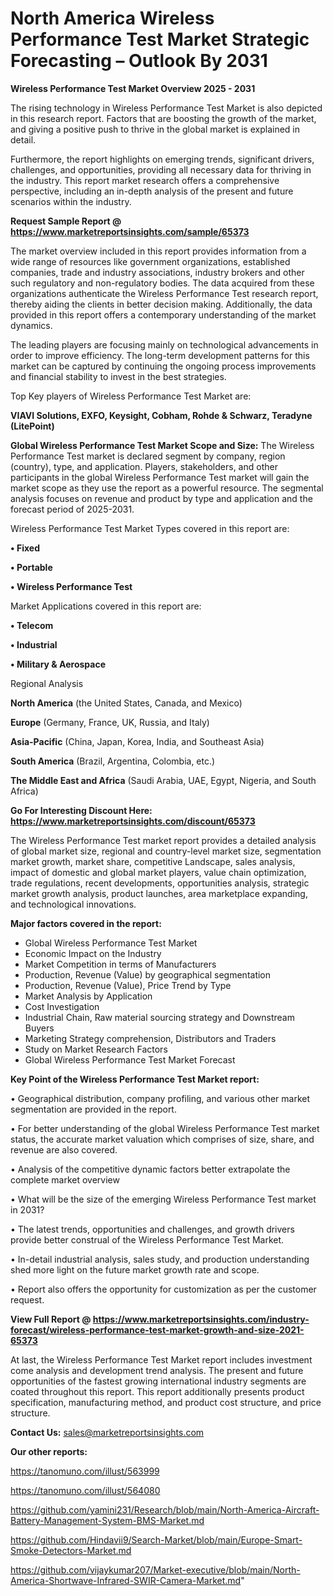 # North America Wireless Performance Test Market Strategic Forecasting – Outlook By 2031

<Strong> Wireless Performance Test Market Overview 2025 - 2031</strong>

The rising technology in Wireless Performance Test Market is also depicted in this research report. Factors that are boosting the growth of the market, and giving a positive push to thrive in the global market is explained in detail.

Furthermore, the report highlights on emerging trends, significant drivers, challenges, and opportunities, providing all necessary data for thriving in the industry. This report market research offers a comprehensive perspective, including an in-depth analysis of the present and future scenarios within the industry.

<strong>Request Sample Report @ <a href=https://www.marketreportsinsights.com/sample/65373>https://www.marketreportsinsights.com/sample/65373</a></strong>

The market overview included in this report provides information from a wide range of resources like government organizations, established companies, trade and industry associations, industry brokers and other such regulatory and non-regulatory bodies. The data acquired from these organizations authenticate the Wireless Performance Test research report, thereby aiding the clients in better decision making. Additionally, the data provided in this report offers a contemporary understanding of the market dynamics.

The leading players are focusing mainly on technological advancements in order to improve efficiency. The long-term development patterns for this market can be captured by continuing the ongoing process improvements and financial stability to invest in the best strategies.

Top Key players of Wireless Performance Test Market are:

<strong>VIAVI Solutions, EXFO, Keysight, Cobham, Rohde & Schwarz, Teradyne (LitePoint)</strong>

<strong><b>Global Wireless Performance Test Market Scope and Size:</b></strong>
The Wireless Performance Test market is declared segment by company, region (country), type, and application. Players, stakeholders, and other participants in the global Wireless Performance Test market will gain the market scope as they use the report as a powerful resource. The segmental analysis focuses on revenue and product by type and application and the forecast period of 2025-2031.

Wireless Performance Test Market Types covered in this report are:

<strong>• Fixed

• Portable

• Wireless Performance Test</strong>

Market Applications covered in this report are:

<strong>• Telecom

• Industrial

• Military & Aerospace</strong> 

Regional Analysis

<strong>North America</strong> (the United States, Canada, and Mexico)

<strong>Europe</strong> (Germany, France, UK, Russia, and Italy)

<strong>Asia-Pacific</strong> (China, Japan, Korea, India, and Southeast Asia)

<strong>South America</strong> (Brazil, Argentina, Colombia, etc.)

<strong>The Middle East and Africa</strong> (Saudi Arabia, UAE, Egypt, Nigeria, and South Africa)

<strong>Go For Interesting Discount Here: <a href=https://www.marketreportsinsights.com/discount/65373>https://www.marketreportsinsights.com/discount/65373</a></strong>

The Wireless Performance Test market report provides a detailed analysis of global market size, regional and country-level market size, segmentation market growth, market share, competitive Landscape, sales analysis, impact of domestic and global market players, value chain optimization, trade regulations, recent developments, opportunities analysis, strategic market growth analysis, product launches, area marketplace expanding, and technological innovations.

<strong><b>Major factors covered in the report:</b></strong>
<ul>
  <li>Global Wireless Performance Test Market </li>
  <li>Economic Impact on the Industry</li>
  <li>Market Competition in terms of Manufacturers</li>
  <li>Production, Revenue (Value) by geographical segmentation</li>
  <li>Production, Revenue (Value), Price Trend by Type</li>
  <li>Market Analysis by Application</li>
  <li>Cost Investigation</li>
  <li>Industrial Chain, Raw material sourcing strategy and Downstream Buyers</li>
  <li>Marketing Strategy comprehension, Distributors and Traders</li>
  <li>Study on Market Research Factors</li>
  <li>Global Wireless Performance Test Market Forecast</li>
</ul>

<strong><b>Key Point of the Wireless Performance Test Market report:</b></strong>

• Geographical distribution, company profiling, and various other market segmentation are provided in the report.

• For better understanding of the global Wireless Performance Test market status, the accurate market valuation which comprises of size, share, and revenue are also covered.

• Analysis of the competitive dynamic factors better extrapolate the complete market overview

• What will be the size of the emerging Wireless Performance Test market in 2031?

• The latest trends, opportunities and challenges, and growth drivers provide better construal of the Wireless Performance Test Market.

• In-detail industrial analysis, sales study, and production understanding shed more light on the future market growth rate and scope.

• Report also offers the opportunity for customization as per the customer request.

<strong><b>View Full Report @ <a href=https://www.marketreportsinsights.com/industry-forecast/wireless-performance-test-market-growth-and-size-2021-65373>https://www.marketreportsinsights.com/industry-forecast/wireless-performance-test-market-growth-and-size-2021-65373</a></b></strong>


At last, the Wireless Performance Test Market report includes investment come analysis and development trend analysis. The present and future opportunities of the fastest growing international industry segments are coated throughout this report. This report additionally presents product specification, manufacturing method, and product cost structure, and price structure.

<strong>Contact Us:</strong>
sales@marketreportsinsights.com

<strong>Our other reports:</strong>

<a href=https://tanomuno.com/illust/563999>https://tanomuno.com/illust/563999</a>

<a href=https://tanomuno.com/illust/564080>https://tanomuno.com/illust/564080</a>

<a href=https://github.com/yamini231/Research/blob/main/North-America-Aircraft-Battery-Management-System-BMS-Market.md>https://github.com/yamini231/Research/blob/main/North-America-Aircraft-Battery-Management-System-BMS-Market.md</a>

<a href=https://github.com/Hindavii9/Search-Market/blob/main/Europe-Smart-Smoke-Detectors-Market.md>https://github.com/Hindavii9/Search-Market/blob/main/Europe-Smart-Smoke-Detectors-Market.md</a>

<a href=https://github.com/vijaykumar207/Market-executive/blob/main/North-America-Shortwave-Infrared-SWIR-Camera-Market.md>https://github.com/vijaykumar207/Market-executive/blob/main/North-America-Shortwave-Infrared-SWIR-Camera-Market.md</a>"
